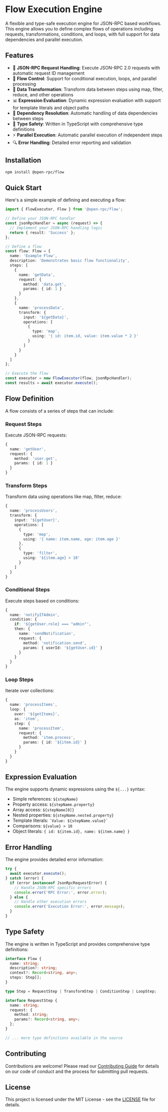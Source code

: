 # Flow Execution Engine

A flexible and type-safe execution engine for JSON-RPC based workflows. This engine allows you to define complex flows of operations including requests, transformations, conditions, and loops, with full support for data dependencies and parallel execution.

## Features

- 🔄 **JSON-RPC Request Handling**: Execute JSON-RPC 2.0 requests with automatic request ID management
- 🔀 **Flow Control**: Support for conditional execution, loops, and parallel processing
- 🔄 **Data Transformation**: Transform data between steps using map, filter, reduce, and other operations
- 📊 **Expression Evaluation**: Dynamic expression evaluation with support for template literals and object paths
- 🔗 **Dependency Resolution**: Automatic handling of data dependencies between steps
- 🎯 **Type Safety**: Written in TypeScript with comprehensive type definitions
- ⚡ **Parallel Execution**: Automatic parallel execution of independent steps
- 🔍 **Error Handling**: Detailed error reporting and validation

## Installation

```bash
npm install @open-rpc/flow
```

## Quick Start

Here's a simple example of defining and executing a flow:

```typescript
import { FlowExecutor, Flow } from '@open-rpc/flow';

// Define your JSON-RPC handler
const jsonRpcHandler = async (request) => {
  // Implement your JSON-RPC handling logic
  return { result: 'Success' };
};

// Define a flow
const flow: Flow = {
  name: 'Example Flow',
  description: 'Demonstrates basic flow functionality',
  steps: [
    {
      name: 'getData',
      request: {
        method: 'data.get',
        params: { id: 1 }
      }
    },
    {
      name: 'processData',
      transform: {
        input: '${getData}',
        operations: [
          {
            type: 'map',
            using: '{ id: item.id, value: item.value * 2 }'
          }
        ]
      }
    }
  ]
};

// Execute the flow
const executor = new FlowExecutor(flow, jsonRpcHandler);
const results = await executor.execute();
```

## Flow Definition

A flow consists of a series of steps that can include:

### Request Steps

Execute JSON-RPC requests:

```typescript
{
  name: 'getUser',
  request: {
    method: 'user.get',
    params: { id: 1 }
  }
}
```

### Transform Steps

Transform data using operations like map, filter, reduce:

```typescript
{
  name: 'processUsers',
  transform: {
    input: '${getUser}',
    operations: [
      {
        type: 'map',
        using: '{ name: item.name, age: item.age }'
      },
      {
        type: 'filter',
        using: '${item.age} > 18'
      }
    ]
  }
}
```

### Conditional Steps

Execute steps based on conditions:

```typescript
{
  name: 'notifyIfAdmin',
  condition: {
    if: '${getUser.role} === "admin"',
    then: {
      name: 'sendNotification',
      request: {
        method: 'notification.send',
        params: { userId: '${getUser.id}' }
      }
    }
  }
}
```

### Loop Steps

Iterate over collections:

```typescript
{
  name: 'processItems',
  loop: {
    over: '${getItems}',
    as: 'item',
    step: {
      name: 'processItem',
      request: {
        method: 'item.process',
        params: { id: '${item.id}' }
      }
    }
  }
}
```

## Expression Evaluation

The engine supports dynamic expressions using the `${...}` syntax:

- Simple references: `${stepName}`
- Property access: `${stepName.property}`
- Array access: `${stepName[0]}`
- Nested properties: `${stepName.nested.property}`
- Template literals: `` `Value: ${stepName.value}` ``
- Comparisons: `${value} > 10`
- Object literals: `{ id: ${item.id}, name: ${item.name} }`

## Error Handling

The engine provides detailed error information:

```typescript
try {
  await executor.execute();
} catch (error) {
  if (error instanceof JsonRpcRequestError) {
    // Handle JSON-RPC specific errors
    console.error('RPC Error:', error.error);
  } else {
    // Handle other execution errors
    console.error('Execution Error:', error.message);
  }
}
```

## Type Safety

The engine is written in TypeScript and provides comprehensive type definitions:

```typescript
interface Flow {
  name: string;
  description?: string;
  context?: Record<string, any>;
  steps: Step[];
}

type Step = RequestStep | TransformStep | ConditionStep | LoopStep;

interface RequestStep {
  name: string;
  request: {
    method: string;
    params?: Record<string, any>;
  };
}

// ... more type definitions available in the source
```

## Contributing

Contributions are welcome! Please read our [Contributing Guide](CONTRIBUTING.md) for details on our code of conduct and the process for submitting pull requests.

## License

This project is licensed under the MIT License - see the [LICENSE](LICENSE) file for details. 
